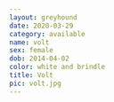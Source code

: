 ```yaml
---
layout: greyhound
date: 2020-03-29
category: available
name: volt
sex: female
dob: 2014-04-02
color: white and brindle
title: Volt
pic: volt.jpg
---
```


